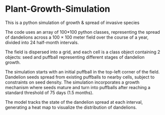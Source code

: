 # Plant-Growth-Simulation
This is a python simulation of growth &amp; spread of invasive species

The code uses an array of 100*100 python classes, representing the spread of dandelions across a 100 × 100 meter field over the course of a year, divided into 24 half-month intervals. 

The field is dispersed into a grid, and each cell is a class object containing 2 objects: seed and puffball representing different stages of dandelion growth.

The simulation starts with an initial puffball in the top-left corner of the field. Dandelion seeds spread from existing puffballs to nearby cells, subject to constraints on seed density. The simulation incorporates a growth mechanism where seeds mature and turn into puffballs after reaching a standard threshold of 75 days (1.5 months).

The model tracks the state of the dandelion spread at each interval, generating a heat map to visualize the distribution of dandelions.

